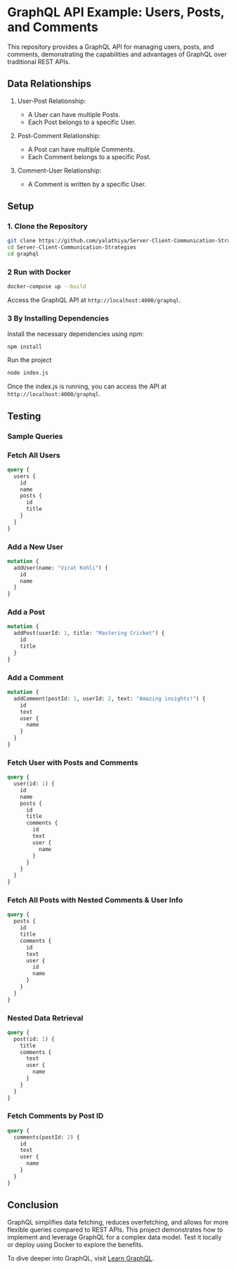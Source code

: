 # GraphQL API Example: Users, Posts, and Comments

This repository provides a GraphQL API for managing users, posts, and comments, demonstrating the capabilities and advantages of GraphQL over traditional REST APIs.

## Data Relationships

1. User-Post Relationship:

   - A User can have multiple Posts.
   - Each Post belongs to a specific User.

2. Post-Comment Relationship:

   - A Post can have multiple Comments.
   - Each Comment belongs to a specific Post.

3. Comment-User Relationship:
   - A Comment is written by a specific User.

## Setup

### 1. Clone the Repository

```bash
git clone https://github.com/yalathiya/Server-Client-Communication-Strategies.git
cd Server-Client-Communication-Strategies
cd graphql
```

### 2 Run with Docker

```bash
docker-compose up --build
```

Access the GraphQL API at `http://localhost:4000/graphql`.

### 3 By Installing Dependencies

Install the necessary dependencies using npm:

```bash
npm install
```

Run the project

```bash
node index.js
```

Once the index.js is running, you can access the API at `http://localhost:4000/graphql`.

## Testing

### Sample Queries

### Fetch All Users

```graphql
query {
  users {
    id
    name
    posts {
      id
      title
    }
  }
}
```

### Add a New User

```graphql
mutation {
  addUser(name: "Virat Kohli") {
    id
    name
  }
}
```

### Add a Post

```graphql
mutation {
  addPost(userId: 1, title: "Mastering Cricket") {
    id
    title
  }
}
```

### Add a Comment

```graphql
mutation {
  addComment(postId: 1, userId: 2, text: "Amazing insights!") {
    id
    text
    user {
      name
    }
  }
}
```

### Fetch User with Posts and Comments

```graphql
query {
  user(id: 1) {
    id
    name
    posts {
      id
      title
      comments {
        id
        text
        user {
          name
        }
      }
    }
  }
}
```

### Fetch All Posts with Nested Comments & User Info

```graphql
query {
  posts {
    id
    title
    comments {
      id
      text
      user {
        id
        name
      }
    }
  }
}
```

### Nested Data Retrieval

```graphql
query {
  post(id: 1) {
    title
    comments {
      text
      user {
        name
      }
    }
  }
}
```

### Fetch Comments by Post ID

```graphql
query {
  comments(postId: 2) {
    id
    text
    user {
      name
    }
  }
}
```

## Conclusion

GraphQL simplifies data fetching, reduces overfetching, and allows for more flexible queries compared to REST APIs. This project demonstrates how to implement and leverage GraphQL for a complex data model. Test it locally or deploy using Docker to explore the benefits.

To dive deeper into GraphQL, visit [Learn GraphQL](https://graphql.org/learn/).
